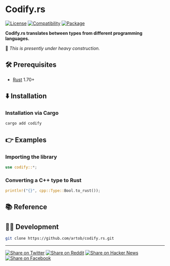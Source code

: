 # Codify.rs

[![License](https://img.shields.io/badge/license-Public%20Domain-blue.svg)](https://unlicense.org)
[![Compatibility](https://img.shields.io/badge/rust-1.70%2B-blue)](https://rust-lang.org)
[![Package](https://img.shields.io/crates/v/codify)](https://crates.io/crates/codify)

**Codify.rs translates between types from different programming languages.**

🚧 _This is presently under heavy construction._

## 🛠️ Prerequisites

- [Rust](https://rust-lang.org) 1.70+

## ⬇️ Installation

### Installation via Cargo

```bash
cargo add codify
```

## 👉 Examples

### Importing the library

```rust
use codify::*;
```

### Converting a C++ type to Rust

```rust
println!("{}", cpp::Type::Bool.to_rust());
```

## 📚 Reference

## 👨‍💻 Development

```bash
git clone https://github.com/artob/codify.rs.git
```

- - -

[![Share on Twitter](https://img.shields.io/badge/share%20on-twitter-03A9F4?logo=twitter)](https://twitter.com/share?url=https://github.com/artob/codify.rs&text=Codify.rs)
[![Share on Reddit](https://img.shields.io/badge/share%20on-reddit-red?logo=reddit)](https://reddit.com/submit?url=https://github.com/artob/codify.rs&title=Codify.rs)
[![Share on Hacker News](https://img.shields.io/badge/share%20on-hacker%20news-orange?logo=ycombinator)](https://news.ycombinator.com/submitlink?u=https://github.com/artob/codify.rs&t=Codify.rs)
[![Share on Facebook](https://img.shields.io/badge/share%20on-facebook-1976D2?logo=facebook)](https://www.facebook.com/sharer/sharer.php?u=https://github.com/artob/codify.rs)
